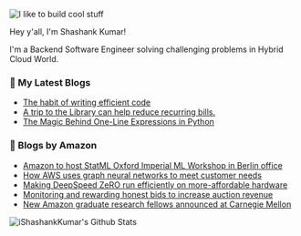 ![I like to build cool stuff](https://res.cloudinary.com/dt8g3rhcy/image/upload/v1595929574/i_like_to_build_cool_shit._1_nzbwjh.png)

Hey y'all, I'm Shashank Kumar! 

I'm a Backend Software Engineer solving challenging problems in Hybrid Cloud World.

### 📕 My Latest Blogs
<!-- BLOG-POST-LIST:START -->
- [The habit of writing efficient code](https://medium.com/@ishashankkumar/the-habit-of-writing-efficient-code-153b05f04269?source=rss-d24dda280d5f------2)
- [A trip to the Library can help reduce recurring bills.](https://medium.com/swlh/a-trip-to-the-library-can-help-reduce-recurring-bills-23bca495cdf5?source=rss-d24dda280d5f------2)
- [The Magic Behind One-Line Expressions in Python](https://medium.com/swlh/the-magic-behind-one-line-expressions-in-python-816c10180c5c?source=rss-d24dda280d5f------2)
<!-- BLOG-POST-LIST:END -->

### 📕 Blogs by Amazon
<!-- AMAZON-BLOG-POST-LIST:START -->
- [Amazon to host StatML Oxford Imperial ML Workshop in Berlin office](https://www.amazon.science/latest-news/amazon-to-host-statml-oxford-imperial-ml-workshop-in-berlin-office)
- [How AWS uses graph neural networks to meet customer needs](https://www.amazon.science/blog/how-aws-uses-graph-neural-networks-to-meet-customer-needs)
- [Making DeepSpeed ZeRO run efficiently on more-affordable hardware](https://www.amazon.science/blog/making-deepspeed-zero-run-efficiently-on-more-affordable-hardware)
- [Monitoring and rewarding honest bids to increase auction revenue](https://www.amazon.science/latest-news/monitoring-and-rewarding-honest-bids-to-increase-revenue-in-auctions)
- [New Amazon graduate research fellows announced at Carnegie Mellon](https://www.amazon.science/academic-engagements/new-amazon-graduate-research-fellows-announced-at-carnegie-mellon)
<!-- AMAZON-BLOG-POST-LIST:END -->



<img align="center" alt="iShashankKumar's Github Stats" src="https://github-readme-stats.vercel.app/api?username=ishashankkumar&show_icons=true&hide_border=true" />
